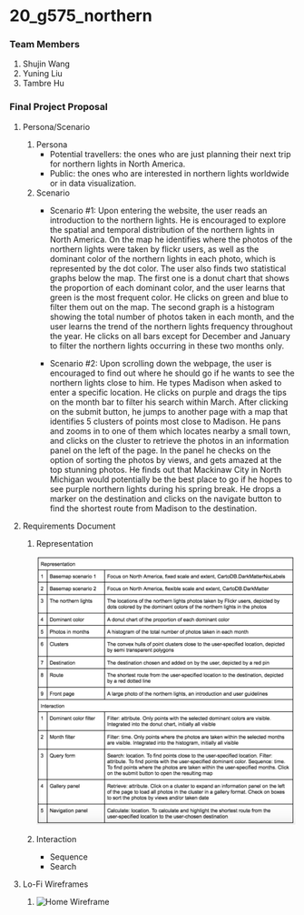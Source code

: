# 20_g575_northern

### Team Members
1. Shujin Wang
2. Yuning Liu
3. Tambre Hu

### Final Project Proposal
1. Persona/Scenario
    1. Persona
        * Potential travellers: the ones who are just planning their next trip for northern lights  in North America.
        * Public: the ones who are interested in northern lights worldwide or in data visualization.
    2. Scenario
        * Scenario #1: Upon entering the website, the user reads an introduction to the northern lights. He is encouraged to explore the spatial and temporal distribution of the northern lights in North America. On the map he identifies where the photos of the northern lights were taken by flickr users, as well as the dominant color of the northern lights in each photo, which is represented by the dot color. The user also finds two statistical graphs below the map. The first one is a donut chart that shows the proportion of each dominant color, and the user learns that green is the most frequent color. He clicks on green and blue to filter them out on the map. The second graph is a histogram showing the total number of photos taken in each month, and the user learns the trend of the northern lights frequency throughout the year. He clicks on all bars except for December and January to filter the northern lights occurring in these two months only.

        * Scenario #2: Upon scrolling down the webpage, the user is encouraged to find out where he should go if he wants to see the northern lights close to him. He types Madison when asked to enter a specific location. He clicks on purple and drags the tips on the month bar to filter his search within March. After clicking on the submit button, he jumps to another page with a map that identifies 5 clusters of points most close to Madison. He pans and zooms in to one of them which locates nearby a small town, and clicks on the cluster to retrieve the photos in an information panel on the left of the page. In the panel he checks on the option of sorting the photos by views, and gets amazed at the top stunning photos. He finds out that Mackinaw City in North Michigan would potentially be the best place to go if he hopes to see purple northern lights during his spring break. He drops a marker on the destination and clicks on the navigate button to find the shortest route from Madison to the destination.

2. Requirements Document
    1. Representation

        ![Image of Representation](img/proposal_representation_table.png?raw=true "Representation Table")

    2. Interaction
        * Sequence
        * Search
3. Lo-Fi Wireframes
    1. ![Home Wireframe](img/...)
